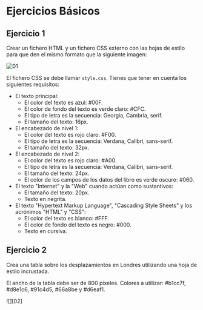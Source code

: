 # Ejercicios Básicos

## Ejercicio 1

Crear un fichero HTML y un fichero CSS externo con las hojas de estilo para que den el mismo formato que la siguiente imagen:

![][01]

El fichero  CSS se debe llamar `style.css`. Tienes que tener en cuenta los siguientes requisitos:

* El texto principal:
    * El color del texto es azul: #00F.
    * El color de fondo del texto es verde claro: #CFC.
    * El tipo de letra es la secuencia: Georgia, Cambria, serif.
    * El tamaño del texto: 16px.
* El encabezado de nivel 1:
    * El color del texto es rojo claro: #F00.
    * El tipo de letra es la secuencia: Verdana, Calibri, sans-serif.
    * El tamaño del texto: 32px.
* El encabezado de nivel 2:
    * El color del texto es rojo claro: #A00.
    * El tipo de letra es la secuencia: Verdana, Calibri, sans-serif.
    * El tamaño del texto: 24px.
    * El color de los campos de los datos del libro es verde oscuro: #060.
* El texto "Internet" y la "Web" cuando actúan como sustantivos:
    * El tamaño del texto: 20px.
    * Texto en negrita.
* El texto "Hypertext Markup Language", "Cascading Style Sheets" y los acrónimos "HTML" y "CSS":
    * El color del texto es blanco: #FFF.
    * El color de fondo del texto es negro: #000.
    * Texto en cursiva.

## Ejercicio 2

Crea una tabla sobre los desplazamientos en Londres utilizando una hoja de estilo incrustada. 

El ancho de la tabla debe ser de 800 píxeles. Colores a utilizar: #b1cc7f, #d8e1c6, #91c4d5, #66a8be y #d6eaf1.

![][02]

[01]: ./ejercicio01.png "01"
[01]: ./ejercicio02.png "02"
